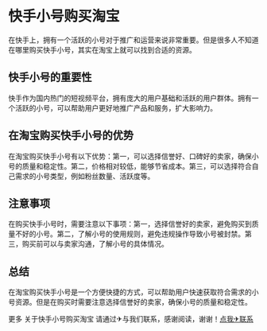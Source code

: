 # 快手小号购买淘宝

在快手上，拥有一个活跃的小号对于推广和运营来说非常重要。但是很多人不知道在哪里购买快手小号，其实在淘宝上就可以找到合适的资源。

## 快手小号的重要性

快手作为国内热门的短视频平台，拥有庞大的用户基础和活跃的用户群体。拥有一个活跃的小号，可以帮助用户更好地推广产品和服务，扩大影响力。

## 在淘宝购买快手小号的优势

在淘宝购买快手小号有以下优势：第一，可以选择信誉好、口碑好的卖家，确保小号的质量和稳定性。第二，价格相对较低，能够节省成本。第三，可以选择符合自己需求的小号类型，例如粉丝数量、活跃度等。

## 注意事项

在购买快手小号时，需要注意以下事项：第一，选择信誉好的卖家，避免购买到质量不好的小号。第二，了解小号的使用规则，避免违规操作导致小号被封禁。第三，购买前可以与卖家沟通，了解小号的具体情况。

## 总结

在淘宝购买快手小号是一个方便快捷的方式，可以帮助用户快速获取符合需求的小号资源。但是在购买时需要注意选择信誉好的卖家，确保小号的质量和稳定性。

更多 关于快手小号购买淘宝 请通过✈与我们联系，感谢阅读，谢谢！[点我✈联系](https://ww.k02.cc)